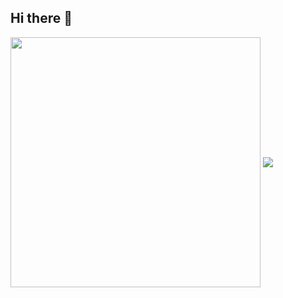 ## Hi there 👋
<img align="center" width="400" src="https://github-readme-stats.vercel.app/api?username=Lorenz5622&theme=transparent&include_all_commits=true&show_icons=true&hide_border=true" />

<img align="center" src="https://skillicons.dev/icons?i={YOUR_TECH_STACK}&theme=light" />


